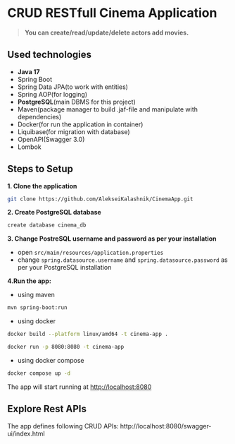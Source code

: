 
# CRUD RESTfull Cinema Application
>__You can create/read/update/delete actors add movies.__

## Used technologies
* **Java 17**
* Spring Boot
* Spring Data JPA(to work with entities)
* Spring AOP(for logging)
* **PostgreSQL**(main DBMS for this project)
* Maven(package manager to build .jaf-file and manipulate with dependencies)
* Docker(for run the application in container)
* Liquibase(for migration with database)
* OpenAPI(Swagger 3.0)
* Lombok

## Steps to Setup

**1. Clone the application**

```bash
git clone https://github.com/AlekseiKalashnik/CinemaApp.git
```

**2. Create PostgreSQL database**

```bash
create database cinema_db
```

**3. Change PostreSQL username and password as per your installation**

+ open `src/main/resources/application.properties`
+ change `spring.datasource.username` and `spring.datasource.password` as per your PostgreSQL installation


**4.Run the app:**

+ using maven

```bash
mvn spring-boot:run
```

+ using docker

```bash
docker build --platform linux/amd64 -t cinema-app .

docker run -p 8080:8080 -t cinema-app
``` 

+ using docker compose

```bash
docker compose up -d
``` 

The app will start running at <http://localhost:8080>

## Explore Rest APIs

The app defines following CRUD APIs:
http://localhost:8080/swagger-ui/index.html

